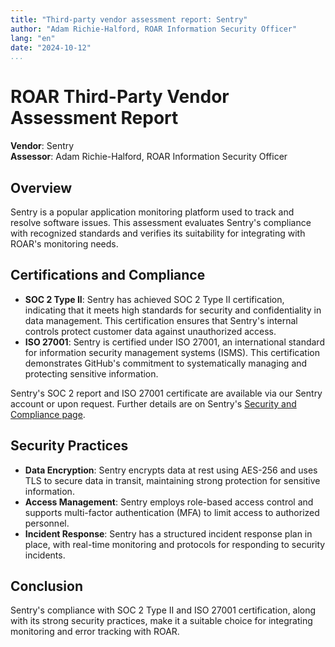```yaml
---
title: "Third-party vendor assessment report: Sentry"
author: "Adam Richie-Halford, ROAR Information Security Officer"
lang: "en"
date: "2024-10-12"
...
```


# ROAR Third-Party Vendor Assessment Report

**Vendor**: Sentry\
**Assessor**: Adam Richie-Halford, ROAR Information Security Officer

## Overview

Sentry is a popular application monitoring platform used to track and resolve software issues. This assessment evaluates Sentry's compliance with recognized standards and verifies its suitability for integrating with ROAR's monitoring needs.

## Certifications and Compliance

- **SOC 2 Type II**: Sentry has achieved SOC 2 Type II certification, indicating that it meets high standards for security and confidentiality in data management. This certification ensures that Sentry's internal controls protect customer data against unauthorized access.
- **ISO 27001**: Sentry is certified under ISO 27001, an international standard for information security management systems (ISMS). This certification demonstrates GitHub's commitment to systematically managing and protecting sensitive information.

Sentry's SOC 2 report and ISO 27001 certificate are available via our Sentry account or upon request. Further details are on Sentry's [Security and Compliance page](https://sentry.io/security/).

## Security Practices

- **Data Encryption**: Sentry encrypts data at rest using AES-256 and uses TLS to secure data in transit, maintaining strong protection for sensitive information.
- **Access Management**: Sentry employs role-based access control and supports multi-factor authentication (MFA) to limit access to authorized personnel.
- **Incident Response**: Sentry has a structured incident response plan in place, with real-time monitoring and protocols for responding to security incidents.

## Conclusion

Sentry's compliance with SOC 2 Type II and ISO 27001 certification, along with its strong security practices, make it a suitable choice for integrating monitoring and error tracking with ROAR.
